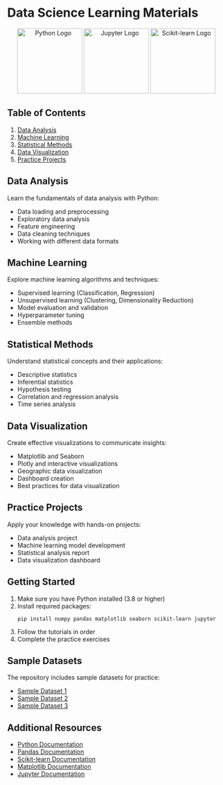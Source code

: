 # Data Science Learning Materials

<div align="center">
  <img src="https://www.python.org/static/community_logos/python-logo-generic.svg" alt="Python Logo" width="150" height="150">
  <img src="https://jupyter.org/assets/nav_logo.svg" alt="Jupyter Logo" width="150" height="150">
  <img src="https://upload.wikimedia.org/wikipedia/commons/thumb/0/05/Scikit_learn_logo_small.svg/1200px-Scikit_learn_logo_small.svg.png" alt="Scikit-learn Logo" width="150" height="150">
</div>

## Table of Contents
1. [Data Analysis](#data-analysis)
2. [Machine Learning](#machine-learning)
3. [Statistical Methods](#statistical-methods)
4. [Data Visualization](#data-visualization)
5. [Practice Projects](#practice-projects)

## Data Analysis

Learn the fundamentals of data analysis with Python:

- Data loading and preprocessing
- Exploratory data analysis
- Feature engineering
- Data cleaning techniques
- Working with different data formats

## Machine Learning

Explore machine learning algorithms and techniques:

- Supervised learning (Classification, Regression)
- Unsupervised learning (Clustering, Dimensionality Reduction)
- Model evaluation and validation
- Hyperparameter tuning
- Ensemble methods

## Statistical Methods

Understand statistical concepts and their applications:

- Descriptive statistics
- Inferential statistics
- Hypothesis testing
- Correlation and regression analysis
- Time series analysis

## Data Visualization

Create effective visualizations to communicate insights:

- Matplotlib and Seaborn
- Plotly and interactive visualizations
- Geographic data visualization
- Dashboard creation
- Best practices for data visualization

## Practice Projects

Apply your knowledge with hands-on projects:

- Data analysis project
- Machine learning model development
- Statistical analysis report
- Data visualization dashboard

## Getting Started

1. Make sure you have Python installed (3.8 or higher)
2. Install required packages:
   ```
   pip install numpy pandas matplotlib seaborn scikit-learn jupyter
   ```
3. Follow the tutorials in order
4. Complete the practice exercises

## Sample Datasets

The repository includes sample datasets for practice:

- [Sample Dataset 1](datasets/sample1.csv)
- [Sample Dataset 2](datasets/sample2.csv)
- [Sample Dataset 3](datasets/sample3.csv)

## Additional Resources

- [Python Documentation](https://docs.python.org/)
- [Pandas Documentation](https://pandas.pydata.org/docs/)
- [Scikit-learn Documentation](https://scikit-learn.org/stable/documentation.html)
- [Matplotlib Documentation](https://matplotlib.org/stable/contents.html)
- [Jupyter Documentation](https://jupyter.org/documentation) 
